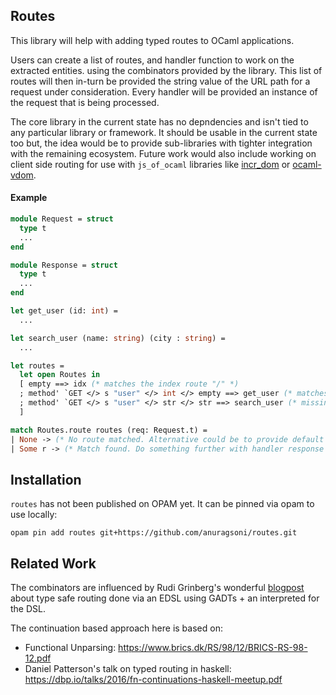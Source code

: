 ## Routes

This library will help with adding typed routes to OCaml applications.

Users can create a list of routes, and handler function to work
on the extracted entities. using the combinators provided by
the library. This list of routes will then in-turn be provided the
string value of the URL path for a request under consideration.
Every handler will be provided an instance of the request that is
being processed.

The core library in the current state has no depndencies and isn't tied
to any particular library or framework. It should be usable in the current state too
but, the idea would be to provide sub-libraries with tighter integration with the remaining
ecosystem. Future work would also include working on client side routing for use
with `js_of_ocaml` libraries like [incr_dom](https://github.com/janestreet/incr_dom) or [ocaml-vdom](https://github.com/LexiFi/ocaml-vdom).

#### Example

```ocaml
module Request = struct
  type t
  ...
end

module Response = struct
  type t
  ...
end

let get_user (id: int) =
  ...

let search_user (name: string) (city : string) =
  ...

let routes =
  let open Routes in
  [ empty ==> idx (* matches the index route "/" *)
  ; method' `GET </> s "user" </> int </> empty ==> get_user (* matches "/user/<int>" *)
  ; method' `GET </> s "user" </> str </> str ==> search_user (* missing empty so it matches "/user/<str>/<str>/*" *)
  ]

match Routes.route routes (req: Request.t) =
| None -> (* No route matched. Alternative could be to provide default routes *)
| Some r -> (* Match found. Do something further with handler response *)
```

## Installation

`routes` has not been published on OPAM yet. It can be pinned via opam
to use locally:

```
opam pin add routes git+https://github.com/anuragsoni/routes.git
```

## Related Work

The combinators are influenced by Rudi Grinberg's wonderful [blogpost](http://rgrinberg.com/posts/primitive-type-safe-routing/) about
type safe routing done via an EDSL using GADTs + an interpreted for the DSL.

The continuation based approach here is based on:
* Functional Unparsing: https://www.brics.dk/RS/98/12/BRICS-RS-98-12.pdf
* Daniel Patterson's talk on typed routing in haskell: https://dbp.io/talks/2016/fn-continuations-haskell-meetup.pdf
